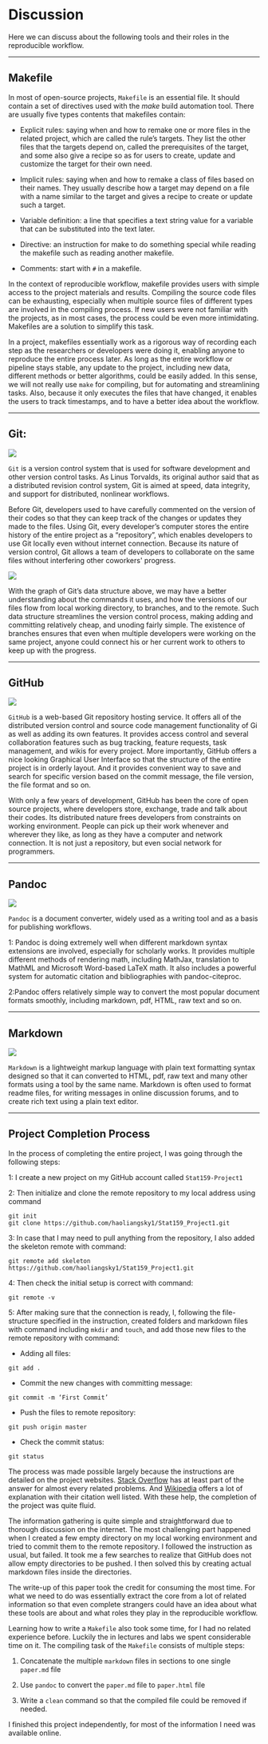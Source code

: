 

# Discussion
Here we can discuss about the following tools and their roles in the reproducible workflow.

---

## Makefile

In most of open-source projects, `Makefile` is an essential file. It should contain a set of directives used with the *make* build automation tool. There are usually five types contents that makefiles contain:

* Explicit rules: saying when and how to remake one or more files in the related project, which are called the rule’s targets. They list the other files that the targets depend on, called the prerequisites of the target, and some also give a recipe so as for users to create, update and customize the target for their own need.

* Implicit rules: saying when and how to remake a class of files based on their names. They usually describe how a target may depend on a file with a name similar to the target and gives a recipe to create or update such a target.

* Variable definition: a line that specifies a text string value for a variable that can be substituted into the text later.

* Directive: an instruction for make to do something special while reading the makefile such as reading another makefile.

* Comments: start with `#` in a makefile. 


In the context of reproducible workflow, makefile provides users with simple access to the project materials and results. Compiling the source code files can be exhausting, especially when multiple source files of different types are involved in the compiling process. If new users were not familiar with the projects, as in most cases, the process could be even more intimidating. Makefiles are a solution to simplify this task.


In a project, makefiles essentially work as a rigorous way of recording each step as the researchers or developers were doing it, enabling anyone to reproduce the entire process later. As long as the entire workflow or pipeline stays stable, any update to the project, including new data, different methods or better algorithms, could be easily added. In this sense, we will not really use `make` for compiling, but for automating and streamlining tasks. Also, because it only executes the files that have changed, it enables the users to track timestamps, and to have a better idea about the workflow.

---

## Git: 
![](../images/git-logo.png)

`Git` is a version control system that is used for software development and other version control tasks. As Linus Torvalds, its original author said that as a distributed revision control system, Git is aimed at speed, data integrity, and support for distributed, nonlinear workflows. 

Before Git, developers used to have carefully commented on the version of their codes so that they can keep track of the changes or updates they made to the files.
Using Git, every developer’s computer stores the entire history of the entire project as a “repository”, which enables developers to use Git locally even without internet connection. Because its nature of version control, Git allows a team of developers to collaborate on the same files without interfering other coworkers' progress.

![](../images/Git_operations.svg)


With the graph of Git’s data structure above, we may have a better understanding about the commands it uses, and how the versions of our files flow from local working directory, to branches, and to the remote. Such data structure streamlines the version control process, making adding and committing relatively cheap, and unoding fairly simple. The existence of branches ensures that even when multiple developers were working on the same project, anyone could connect his or her current work to others to keep up with the progress.


---


## GitHub 
![](../images/github-logo.png)


`GitHub` is a web-based Git repository hosting service. It offers all of the distributed version control and source code management functionality of Gi as well as adding its own features. It provides access control and several collaboration features such as bug tracking, feature requests, task management, and wikis for every project. More importantly, GitHub offers a nice looking Graphical User Interface so that the structure of the entire project is in orderly layout. And it provides convenient way to save and search for specific version based on the commit message, the file version, the file format and so on.


With only a few years of development, GitHub has been the core of open source projects, where developers store, exchange, trade and talk about their codes. Its distributed nature frees developers from constraints on working environment. People can pick up their work whenever and wherever they like, as long as they have a computer and network connection. It is not just a repository, but even social network for programmers.

---

## Pandoc
![](../images/pandoc-logo.png)


`Pandoc` is a document converter, widely used as a writing tool and as a basis for publishing workflows.

1: Pandoc is doing extremely well when different markdown syntax extensions are involved, especially for scholarly works. It provides multiple different methods of rendering math, including MathJax, translation to MathML and Microsoft Word-based LaTeX math. It also includes a powerful system for automatic citation and bibliographies with pandoc-citeproc.

2:Pandoc offers relatively simple way to convert the most popular document formats smoothly, including markdown, pdf, HTML, raw text and so on.

---

## Markdown
![](../images/markdown-logo.png)


`Markdown` is a lightweight markup language with plain text formatting syntax designed so that it can converted to HTML, pdf, raw text and many other formats using a tool by the same name. Markdown is often used to format readme files, for writing messages in online discussion forums, and to create rich text using a plain text editor.

---

## Project Completion Process
In the process of completing the entire project, I was going through the following steps:

1: I create a new project on my GitHub account called `Stat159-Project1`

2: Then initialize and clone the remote repository to my local address using command
```
git init
git clone https://github.com/haoliangsky1/Stat159_Project1.git
```
3: In case that I may need to pull anything from the repository, I also added the skeleton remote with command:
```
git remote add skeleton https://github.com/haoliangsky1/Stat159_Project1.git
```
4: Then check the initial setup is correct with command:
```
git remote -v
```
5: After making sure that the connection is ready, I, following the file-structure specified in the instruction, created folders and markdown files with command including `mkdir` and `touch`, and add those new files to the remote repository with command:

* Adding all files:
```
git add .
```
* Commit the new changes with committing message:
```
git commit -m ‘First Commit’
```
* Push the files to remote repository:
```
git push origin master
```
* Check the commit status:
```
git status
```

The process was made possible largely because the instructions are detailed on the project websites. [Stack Overflow](http://stackoverflow.com/) has at least part of the answer for almost every related problems. And [Wikipedia](https://en.wikipedia.org/wiki/Main_Page) offers a lot of explanation with their citation well listed. With these help, the completion of the project was quite fluid.

The information gathering is quite simple and straightforward due to thorough discussion on the internet. The most challenging part happened when I created a few empty directory on my local working environment and tried to commit them to the remote repository. I followed the instruction as usual, but failed. It took me a few searches to realize that GitHub does not allow empty directories to be pushed. I then solved this by creating actual markdown files inside the directories.

The write-up of this paper took the credit for consuming the most time. For what we need to do was essentially extract the core from a lot of related information so that even complete strangers could have an idea about what these tools are about and what roles they play in the reproducible workflow. 

Learning how to write a `Makefile` also took some time, for I had no related experience before. Luckily the in lectures and labs we spent considerable time on it. The compiling task of the `Makefile` consists of multiple steps:

1. Concatenate the multiple `markdown` files in sections to one single `paper.md` file

2. Use `pandoc` to convert the `paper.md` file to `paper.html` file

3. Write a `clean` command so that the compiled file could be removed if needed.



I finished this project independently, for most of the information I need was available online.

